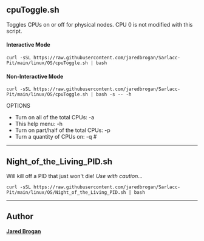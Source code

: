 ## cpuToggle.sh
Toggles CPUs on or off for physical nodes.  CPU 0 is not modified with this script.

#### Interactive Mode
```
curl -sSL https://raw.githubusercontent.com/jaredbrogan/Sarlacc-Pit/main/linux/OS/cpuToggle.sh | bash
```

#### Non-Interactive Mode
```
curl -sSL https://raw.githubusercontent.com/jaredbrogan/Sarlacc-Pit/main/linux/OS/cpuToggle.sh | bash -s -- -h
```

OPTIONS
* Turn on all of the total CPUs: -a
* This help menu: -h
* Turn on part/half of the total CPUs: -p
* Turn a quantity of CPUs on: -q #

---

## Night_of_the_Living_PID.sh
Will kill off a PID that just won't die! _Use with caution..._

```
curl -sSL https://raw.githubusercontent.com/jaredbrogan/Sarlacc-Pit/main/linux/OS/Night_of_the_Living_PID.sh | bash
```

---

## Author
[**Jared Brogan**](https://github.com/jaredbrogan)